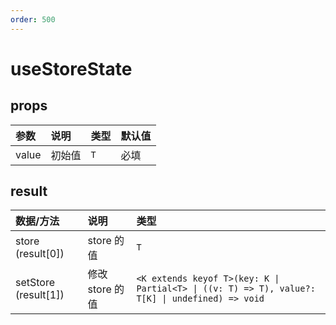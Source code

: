 ```yaml
---
order: 500
---
```


# useStoreState

<code src="./demos/base.tsx"></code>

## props

| 参数  | 说明   | 类型 | 默认值 |
| :---- | :----- | :--- | :----- |
| value | 初始值 | `T`  | 必填   |

## result

| 数据/方法            | 说明            | 类型                                                                                            |
| :------------------- | :-------------- | :---------------------------------------------------------------------------------------------- |
| store (result[0])    | store 的值      | `T`                                                                                             |
| setStore (result[1]) | 修改 store 的值 | `<K extends keyof T>(key: K \| Partial<T> \| ((v: T) => T), value?: T[K] \| undefined) => void` |
